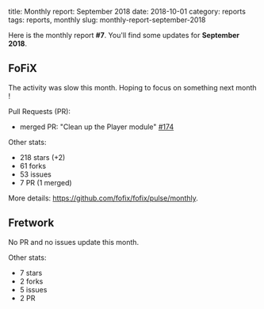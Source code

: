 title: Monthly report: September 2018
date: 2018-10-01
category: reports
tags: reports, monthly
slug: monthly-report-september-2018

Here is the monthly report **#7**. You'll find some updates for **September 2018**.


## FoFiX

The activity was slow this month. Hoping to focus on something next month !


Pull Requests (PR):

- merged PR: "Clean up the Player module" [#174](https://github.com/fofix/fofix/pull/174)

Other stats:

- 218 stars (+2)
- 61 forks
- 53 issues
- 7 PR (1 merged)

More details: <https://github.com/fofix/fofix/pulse/monthly>.


## Fretwork

No PR and no issues update this month.

Other stats:

- 7 stars
- 2 forks
- 5 issues
- 2 PR
